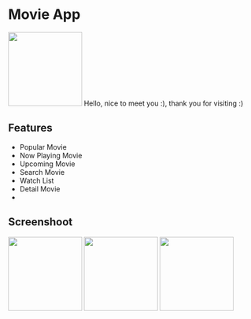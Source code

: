 # Movie App
<img src="https://take-me-to.space/7f5Uj3e.png" width="150">
Hello, nice to meet you :), thank you for visiting :)

## Features

- Popular Movie
- Now Playing Movie
- Upcoming Movie
- Search Movie
- Watch List
- Detail Movie 
- 
## Screenshoot

<img src="https://take-me-to.space/xGCYRnx.png" width="150">
<img src="https://take-me-to.space/yhemmGq.png" width="150">
<img src="https://take-me-to.space/kTpALx4.png" width="150">
